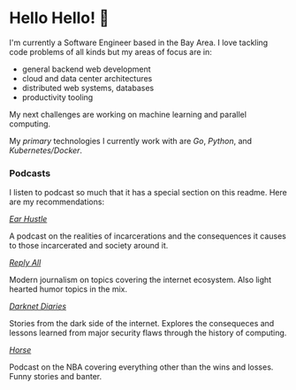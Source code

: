 # Hello Hello! 👋

I'm currently a Software Engineer based in the Bay Area. I love tackling code problems of all kinds but my areas of focus are in: 

- general backend web development
- cloud and data center architectures
- distributed web systems, databases
- productivity tooling

My next challenges are working on machine learning and parallel computing.

My _primary_ technologies I currently work with are *Go*, *Python*, and *Kubernetes/Docker*.


### Podcasts

I listen to podcast so much that it has a special section on this readme. Here are my recommendations:

[_Ear Hustle_](https://www.radiotopia.fm/podcasts/ear-hustle)

A podcast on the realities of incarcerations and the consequences it causes to those incarcerated and society around it.

[_Reply All_](https://gimletmedia.com/shows/reply-all)

Modern journalism on topics covering the internet ecosystem. Also light hearted humor topics in the mix.

[_Darknet Diaries_](https://darknetdiaries.com/)

Stories from the dark side of the internet. Explores the consequeces and lessons learned from major security flaws through the history of computing.

[_Horse_](https://www.horsehoops.com/)

Podcast on the NBA covering everything other than the wins and losses. Funny stories and banter.
